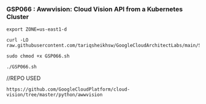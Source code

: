 ### GSP066 :  Awwvision: Cloud Vision API from a Kubernetes Cluster 

```
export ZONE=us-east1-d
```

```
curl -LO raw.githubusercontent.com/tariqsheikhsw/GoogleCloudArchitectLabs/main/Solutions/GSP066.sh

sudo chmod +x GSP066.sh

./GSP066.sh
```

//REPO USED 
```
https://github.com/GoogleCloudPlatform/cloud-vision/tree/master/python/awwvision
```
